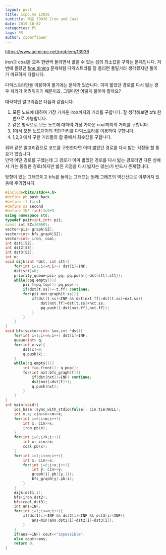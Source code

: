 ```yaml
---
layout: post
title: icpc.me 13936
subtitle: 백준 13936 Iron and Coal
date: 2019-10-02
categories: PS
tags: PS
author: cyberflower
---
```


<https://www.acmicpc.net/problem/13936>

iron과 coal을 모두 한번씩 들리면서 밟을 수 있는 섬의 최소값을 구하는 문제입니다. 저번에 올렸던 [fine dining](https://cyberflower.github.io/2019/09/27/icpc16763.html) 문제처럼 다익스트라를 잘 돌리면 풀릴거라 생각했지만 풀이가 미묘하게 다릅니다.

다익스트라만을 이용하여 풀기에는 문제가 있습니다. 이미 밟았던 경로를 다시 밟는 경우 처리가 어려워지기 때문이죠. 그렇다면 어떻게 풀어야 할까요?

대략적인 알고리즘은 다음과 같습니다.
1. 모든 노드에 대하여 가장 가까운 iron까지의 거리를 구합니다. 잘 생각해보면 bfs 한번으로 가능합니다.
2. 같은 방식으로 모든 노드에 대하여 가장 가까운 coal까지의 거리를 구합니다.
3. 1에서 모든 노드까지의 최단거리를 다익스트라를 이용하여 구합니다.
4. 1,2,3 에서 구한 거리들의 합 중에서 최솟값을 구합니다.

위와 같은 알고리즘으로 코드를 구현한다면 이미 밟았던 경로를 다시 밟는 걱정을 할 필요가 없습니다.  
만약 어떤 경로를 구했는데 그 경로가 이미 밟았던 경로를 다시 밟는 경로라면 다른 섬에서 가는 동일한 경로(하지만 밟은 지점을 다시 밟지는 않는)가 반드시 존재합니다.

방향이 있는 그래프이고 bfs를 돌리는 그래프는 원래 그래프의 역간선으로 이루어져 있음에 주의합시다.

```cpp
#include<bits/stdc++.h>
#define pb push_back
#define ff first
#define ss second
#define INF (int)1e9+5
using namespace std;
typedef pair<int,int> pii;
const int SZ=100005;
vector<pii> graph[SZ];
vector<int> bfs_graph[SZ];
vector<int> iron, coal;
int dst1[SZ];
int dst2[SZ];
int dst3[SZ];
int n;
void dijk(int *dst, int stt){
	for(int i=1;i<=n;i++) dst[i]=INF;
	dst[stt]=0;
	priority_queue<pii> pq; pq.push({-dst[stt],stt});
	while(!pq.empty()){
		pii t=pq.top(); pq.pop();
		if(dst[t.ss]!=-t.ff) continue;
		for(pii nxt:graph[t.ss]){
			if(dst[t.ss]<INF && dst[nxt.ff]>dst[t.ss]+nxt.ss){
				dst[nxt.ff]=dst[t.ss]+nxt.ss;
				pq.push({-dst[nxt.ff],nxt.ff});
			}
		}
	}
}
void bfs(vector<int> &vv,int *dst){
	for(int i=1;i<=n;i++) dst[i]=INF;
	queue<int> q;
	for(int x:vv){
		dst[x]=0;
		q.push(x);
	}
	while(!q.empty()){
		int f=q.front(); q.pop();
		for(int nxt:bfs_graph[f]){
			if(dst[nxt]!=INF) continue;
			dst[nxt]=dst[f]+1;
			q.push(nxt);
		}
	}
}
int main(void){
	ios_base::sync_with_stdio(false); cin.tie(NULL);
	int m,k; cin>>n>>m>>k;
	for(int i=0;i<m;i++){
		int x; cin>>x;
		iron.pb(x);
	}
	for(int i=0;i<k;i++){
		int x; cin>>x;
		coal.pb(x);
	}
	for(int i=1;i<=n;i++){
		int x; cin>>x;
		for(int j=0;j<x;j++){
			int y; cin>>y;
			graph[i].pb({y,1});
			bfs_graph[y].pb(i);
		}
	}
	dijk(dst1,1);
	bfs(iron,dst2);
	bfs(coal,dst3);
	int ans=INF;
	for(int i=1;i<=n;i++){
		if(dst1[i]<INF && dst2[i]<INF && dst3[i]<INF){
			ans=min(ans,dst1[i]+dst2[i]+dst3[i]);
		}
	}
	if(ans>=INF) cout<<"impossible";
	else cout<<ans;
	return 0;
}
```
